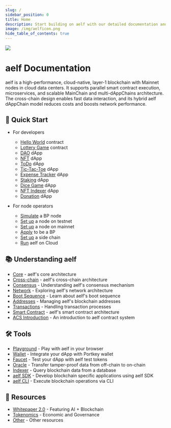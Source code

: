 ```yaml
---
slug: /
sidebar_position: 0
title: Home
description: Start building on aelf with our detailed documentation and development resources.
image: /img/aelficon.png
hide_table_of_contents: true
---
```


![](/img/banner.jpeg)

# aelf Documentation

aelf is a high-performance, cloud-native, layer-1 blockchain with Mainnet nodes in cloud data centers. It supports parallel smart contract execution, microservices, and scalable MainChain and multi-dAppChains architecture. The cross-chain design enables fast data interaction, and its hybrid aelf dAppChain model reduces costs and boosts network performance.

<section className="row margin-top--xl">

<article className="col col--6 margin-bottom--lg">

## 🏁 Quick Start

- For developers
  - [Hello World](/quick-start/developers/hello-world-contract) contract
  - [Lottery Game](/quick-start/developers/lottery-game-smart-contract/) contract
  - [DAO](/quick-start/developers/dao-dapp/) dApp
  - [NFT](/quick-start/developers/nft-dapp/) dApp
  - [ToDo](/quick-start/developers/todo-dapp/) dApp
  - [Tic-Tac-Toe](/quick-start/developers/tic-tac-toe-dapp/) dApp
  - [Expense Tracker](/quick-start/developers/expense-tracker/) dApp
  - [Staking](/quick-start/developers/single-pool-staking-dapp/) dApp
  - [Dice Game](/quick-start/developers/dice-game-dapp/) dApp
  - [NFT Indexer](/quick-start/advance-tutorials/nft-indexer/) dApp
  - [Donation](/quick-start/developers/donation-dapp/) dApp

- For node operators
  - [Simulate](/quick-start/node-operators/simulating-a-bp-node/) a BP node
  - [Set up](/quick-start/node-operators/set-up-a-node-on-testnet/) a node on testnet
  - [Set up](/quick-start/node-operators/set-up-a-node-on-mainnet/) a node on mainnet
  - [Apply](/quick-start/node-operators/apply-to-be-a-bp/) to be a BP
  - [Set up](/quick-start/node-operators/set-up-a-side-chain/) a side chain
  - [Run](/quick-start/node-operators/run-aelf-on-cloud/) aelf on Cloud

</article>

<article className="col col--6 margin-bottom--lg">

## 📚 Understanding aelf

- [Core](/learn/core/) - aelf's core architecture
- [Cross-chain](/learn/cross-chain/) - aelf's cross-chain architecture
- [Consensus](/learn/consensus/) - Understanding aelf's consensus mechanism
- [Network](/learn/network/) - Exploring aelf's network architecture
- [Boot Sequence](/learn/boot-sequence/) - Learn about aelf's boot sequence
- [Addresses](/learn/addresses/) - Managing aelf's blockchain addresses
- [Transactions](/learn/transactions/) - Handling transaction processes
- [Smart Contract](/learn/smart-contract/) - aelf's smart contract architecture
- [ACS Introduction](/learn/acs-introduction/) - An introduction to aelf contract system

</article>

<article className="col col--6 margin-bottom--lg">

## 🛠️ Tools

- [Playground](/tools/aelf-playground/) - Play with aelf in your browser
- [Wallet](https://portkey.finance/) - Integrate your dApp with Portkey wallet
- [Faucet](/tools/faucet/) - Test your dApp with aelf test tokens
- [Oracle](/tools/oracle/) - Transfer tamper-proof data from off-chain to on-chain
- [Indexer](https://www.aefinder.io/) - Query blockchain data from a database
- [aelf SDK](/tools/chain-sdk/) - Develop blockchain specific applications using aelf SDK
- [aelf CLI](/tools/aelf-cli/) - Execute blockchain operations via CLI

</article>

<article className="col col--6 margin-bottom--lg">

## 🔖 Resources

- [Whitepaper 2.0](/resources/whitepaper-2/) - Featuring AI + Blockchain
- [Tokenomics](/resources/tokenomics/) - Economic and Governance
- [Other](/resources/) - Other resources

</article>

</section>
